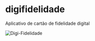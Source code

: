 # digifidelidade
Aplicativo de cartão de fidelidade digital 


<img src="https://i.ibb.co/nBMLXJb/Digi-Fidelidade.png" alt="Digi-Fidelidade" border="0">